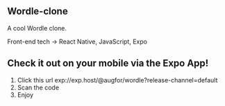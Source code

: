 ## Wordle-clone

A cool Wordle clone.

Front-end tech -> React Native, JavaScript, Expo

## Check it out on your mobile via the Expo App!

1. Click this url exp://exp.host/@augfor/wordle?release-channel=default
2. Scan the code
3. Enjoy
